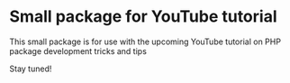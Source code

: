 # Small package for YouTube tutorial

This small package is for use with the upcoming YouTube tutorial on PHP package development tricks and tips

Stay tuned!
